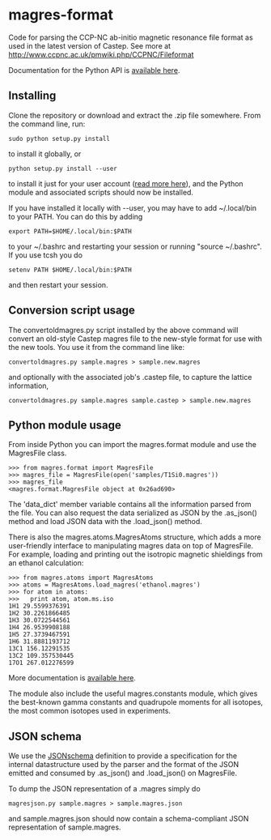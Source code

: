 magres-format
=============

Code for parsing the CCP-NC ab-initio magnetic resonance file format as used in the latest version of Castep. See more at http://www.ccpnc.ac.uk/pmwiki.php/CCPNC/Fileformat

Documentation for the Python API is [available here](http://tfgg.github.io/magres-format/build/html/).

Installing
----------

Clone the repository or download and extract the .zip file somewhere. From the command line, run:

    sudo python setup.py install
    
to install it globally, or

    python setup.py install --user
    
to install it just for your user account ([read more here](http://docs.python.org/2/install/#alternate-installation)), and the Python module and associated scripts should now be installed.

If you have installed it locally with --user, you may have to add ~/.local/bin to your PATH. You can do this by adding

    export PATH=$HOME/.local/bin:$PATH
    
to your ~/.bashrc and restarting your session or running "source ~/.bashrc". If you use tcsh you do

    setenv PATH $HOME/.local/bin:$PATH
    
and then restart your session.

Conversion script usage
-----------------------

The convertoldmagres.py script installed by the above command will convert an old-style Castep magres file to
the new-style format for use with the new tools. You use it from the command line like:

    convertoldmagres.py sample.magres > sample.new.magres

and optionally with the associated job's .castep file, to capture the lattice information,

    convertoldmagres.py sample.magres sample.castep > sample.new.magres

Python module usage
-------------------

From inside Python you can import the magres.format module and use the MagresFile class.


    >>> from magres.format import MagresFile
    >>> magres_file = MagresFile(open('samples/T1Si0.magres'))
    >>> magres_file
    <magres.format.MagresFile object at 0x26ad690>

The 'data_dict' member variable contains all the information parsed from the file. You can also request the data
serialized as JSON by the .as_json() method and load JSON data with the .load_json() method.

There is also the magres.atoms.MagresAtoms structure, which adds a more user-friendly interface to manipulating magres data on
top of MagresFile. For example, loading and printing out the isotropic magnetic shieldings from an ethanol calculation:

    >>> from magres.atoms import MagresAtoms
    >>> atoms = MagresAtoms.load_magres('ethanol.magres')
    >>> for atom in atoms:
    >>>   print atom, atom.ms.iso
    1H1 29.5599376391
    1H2 30.2261866485
    1H3 30.0722544561
    1H4 26.9539908188
    1H5 27.3739467591
    1H6 31.8881193712
    13C1 156.12291535
    13C2 109.357530445
    17O1 267.012276599

More documentation is [available here](http://tfgg.github.io/magres-format/build/html/).

The module also include the useful magres.constants module, which gives the best-known gamma constants and quadrupole 
moments for all isotopes, the most common isotopes used in experiments.

JSON schema
-----------

We use the [JSONschema](http://json-schema.org/) definition to provide a specification for the internal datastructure used by the parser and the format of the JSON emitted and consumed by .as_json() and .load_json() on MagresFile.

To dump the JSON representation of a .magres simply do

    magresjson.py sample.magres > sample.magres.json

and sample.magres.json should now contain a schema-compliant JSON representation of sample.magres.
